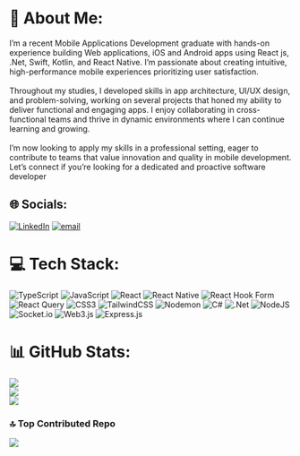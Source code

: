 # 💫 About Me:
I’m a recent Mobile Applications Development graduate with hands-on experience building Web applications, iOS and Android apps using React js, .Net, Swift, Kotlin, and React Native. I’m passionate about creating intuitive, high-performance mobile experiences prioritizing user satisfaction.<br><br>Throughout my studies, I developed skills in app architecture, UI/UX design, and problem-solving, working on several projects that honed my ability to deliver functional and engaging apps. I enjoy collaborating in cross-functional teams and thrive in dynamic environments where I can continue learning and growing.<br><br>I’m now looking to apply my skills in a professional setting, eager to contribute to teams that value innovation and quality in mobile development. Let’s connect if you’re looking for a dedicated and proactive software developer


## 🌐 Socials:
[![LinkedIn](https://img.shields.io/badge/LinkedIn-%230077B5.svg?logo=linkedin&logoColor=white)](https://linkedin.com/in/webguri) [![email](https://img.shields.io/badge/Email-D14836?logo=gmail&logoColor=white)](mailto:gursimrankhela@gmail.com) 

# 💻 Tech Stack:
![TypeScript](https://img.shields.io/badge/typescript-%23007ACC.svg?style=for-the-badge&logo=typescript&logoColor=white) ![JavaScript](https://img.shields.io/badge/javascript-%23323330.svg?style=for-the-badge&logo=javascript&logoColor=%23F7DF1E) ![React](https://img.shields.io/badge/react-%2320232a.svg?style=for-the-badge&logo=react&logoColor=%2361DAFB) ![React Native](https://img.shields.io/badge/react_native-%2320232a.svg?style=for-the-badge&logo=react&logoColor=%2361DAFB) ![React Hook Form](https://img.shields.io/badge/React%20Hook%20Form-%23EC5990.svg?style=for-the-badge&logo=reacthookform&logoColor=white) ![React Query](https://img.shields.io/badge/-React%20Query-FF4154?style=for-the-badge&logo=react%20query&logoColor=white) ![CSS3](https://img.shields.io/badge/css3-%231572B6.svg?style=for-the-badge&logo=css3&logoColor=white) ![TailwindCSS](https://img.shields.io/badge/tailwindcss-%2338B2AC.svg?style=for-the-badge&logo=tailwind-css&logoColor=white) ![Nodemon](https://img.shields.io/badge/NODEMON-%23323330.svg?style=for-the-badge&logo=nodemon&logoColor=%BBDEAD) ![C#](https://img.shields.io/badge/c%23-%23239120.svg?style=for-the-badge&logo=csharp&logoColor=white) ![.Net](https://img.shields.io/badge/.NET-5C2D91?style=for-the-badge&logo=.net&logoColor=white) ![NodeJS](https://img.shields.io/badge/node.js-6DA55F?style=for-the-badge&logo=node.js&logoColor=white) ![Socket.io](https://img.shields.io/badge/Socket.io-black?style=for-the-badge&logo=socket.io&badgeColor=010101) ![Web3.js](https://img.shields.io/badge/web3.js-F16822?style=for-the-badge&logo=web3.js&logoColor=white) ![Express.js](https://img.shields.io/badge/express.js-%23404d59.svg?style=for-the-badge&logo=express&logoColor=%2361DAFB)
# 📊 GitHub Stats:
![](https://github-readme-stats.vercel.app/api?username=Gursimran07316&theme=dark&hide_border=false&include_all_commits=true&count_private=true)<br/>
![](https://github-readme-streak-stats.herokuapp.com/?user=Gursimran07316&theme=dark&hide_border=false)<br/>
![](https://github-readme-stats.vercel.app/api/top-langs/?username=Gursimran07316&theme=dark&hide_border=false&include_all_commits=true&count_private=true&layout=compact)

### 🔝 Top Contributed Repo
![](https://github-contributor-stats.vercel.app/api?username=Gursimran07316&limit=5&theme=dark&combine_all_yearly_contributions=true)

<!-- Proudly created with GPRM ( https://gprm.itsvg.in ) -->
